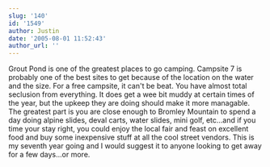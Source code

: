 ```yaml
---
slug: '140'
id: '1549'
author: Justin
date: '2005-08-01 11:52:43'
author_url: ''
---
```

Grout Pond is one of the greatest places to go camping.  Campsite 7 is probably one of the best sites to get because of the location on the water and the size.  For a free campsite, it can't be beat.  You have almost total seclusion from everything.  It does get a wee bit muddy at certain times of the year, but the upkeep they are doing should make it more managable.  The greatest part is you are close enough to Bromley Mountain to spend a day doing alpine slides, deval carts, water slides, mini golf, etc...and if you time your stay right, you could enjoy the local fair and feast on excellent food and buy some inexpensive stuff at all the cool street vendors.  This is my seventh year going and I would suggest it to anyone looking to get away for a few days...or more.
